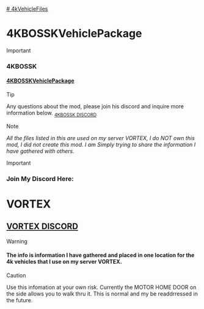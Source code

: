 <ins># 4kVehicleFiles</ins>

# 4KBOSSKVehiclePackage
>[!IMPORTANT]
> ### 4KBOSSK
> #### [4KBOSSKVehiclePackage](https://steamcommunity.com/sharedfiles/filedetails/?id=3387855369&searchtext=4kboos)

> [!TIP]
> Any questions about the mod, please join his discord and inquire more information below.
> <sub>[4KBOSSK DISCORD](https://discord.gg/U53MFkSCYb)</sub>

> [!NOTE]
> _All the files listed in this are used on my server VORTEX, I do NOT own this mod, I did not create this mod. I am Simply trying to share the information I have gathered with others._


> [!important]
> ### Join My Discord Here:
# VORTEX
## [VORTEX DISCORD](https://discord.gg/HYZXB2fWZ2)
> [!WARNING]
> #### The info is information I have gathered and placed in one location for the 4k vehicles that I use on my server VORTEX.



>[!CAUTION]
> Use this infomation at your own risk.
> Currently the MOTOR HOME DOOR on the side allows you to walk thru it. This is normal and my be readdrressed in the future.

